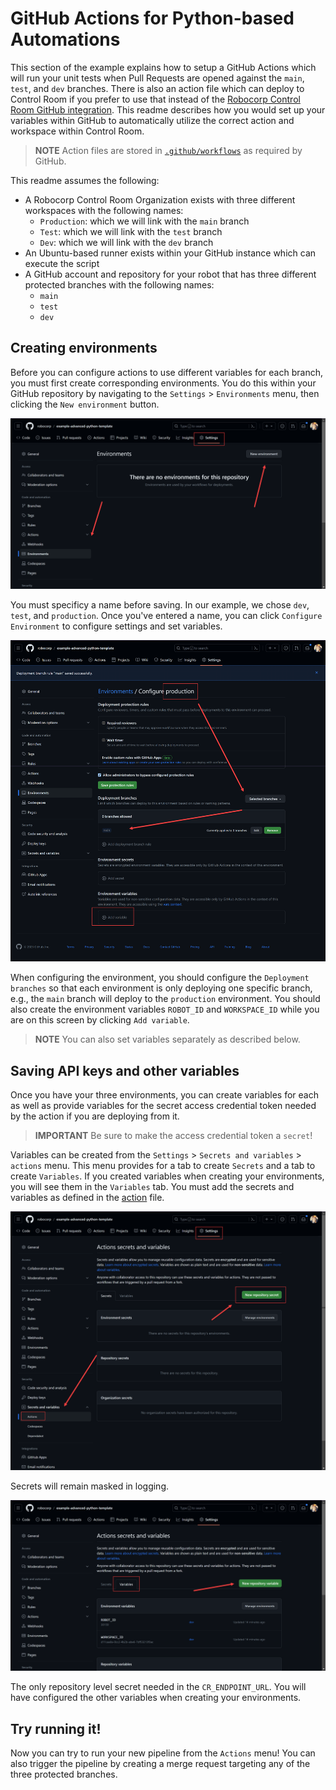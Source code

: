 # GitHub Actions for Python-based Automations

This section of the example explains how to setup a GitHub Actions which will run your unit tests when Pull Requests are opened against the `main`, `test`, and `dev` branches. There is also an action file which can deploy to Control Room if you prefer to use that instead of the [Robocorp Control Room GitHub integration](https://robocorp.com/docs/control-room/technical-architecture-and-security/version-control). This readme describes how you would set up your variables within GitHub to automatically utilize the correct action and workspace within Control Room.

> **NOTE** Action files are stored in [`.github/workflows`](./.github/workflows) as required by GitHub.

This readme assumes the following:

* A Robocorp Control Room Organization exists with three different workspaces with the following names:
    * `Production`: which we will link with the `main` branch
    * `Test`: which we will link with the `test` branch
    * `Dev`: which we will link with the `dev` branch
* An Ubuntu-based runner exists within your GitHub instance which can execute the script
* A GitHub account and repository for your robot that has three different protected branches with the following names:
    * `main`
    * `test`
    * `dev`

## Creating environments

Before you can configure actions to use different variables for each branch, you must first create corresponding environments. You do this within your GitHub repository by navigating to the `Settings` > `Environments` menu, then clicking the `New environment` button. 

![Creating environments in GitHub](./img/github_create_new_environment_1.png)

You must specificy a name before saving. In our example, we chose `dev`, `test`, and `production`. Once you've entered a name, you can click `Configure Environment` to configure settings and set variables.

![Configuring a new environment in GitHub](./img/github_create_new_environment_2.png)

When configuring the environment, you should configure the `Deployment branches` so that each environment is only deploying one specific branch, e.g., the `main` branch will deploy to the `production` environment. You should also create the environment variables `ROBOT_ID` and `WORKSPACE_ID` while you are on this screen by clicking `Add variable`.

> **NOTE** You can also set variables separately as described below.

## Saving API keys and other variables

Once you have your three environments, you can create variables for each as well as provide variables for the secret access credential token needed by the action if you are deploying from it.

> **IMPORTANT** Be sure to make the access credential token a `secret`!

Variables can be created from the `Settings` > `Secrets and variables` > `actions` menu. This menu provides for a tab to create `Secrets` and a tab to create `Variables`. If you created variables when creating your environments, you will see them in the `Variables` tab. You must add the secrets and variables as defined in the [action](../../.github/workflows/robocorp-deploy.yml) file.

![Adding a secret](./img/github_create_repository_secret.png)

Secrets will remain masked in logging.

![Adding a variable](./img/github_create_repository_variable.png)

The only repository level secret needed in the `CR_ENDPOINT_URL`. You will have configured the other variables when creating your environments.

## Try running it!

Now you can try to run your new pipeline from the `Actions` menu! You can also trigger the pipeline by creating a merge request targeting any of the three protected branches.
